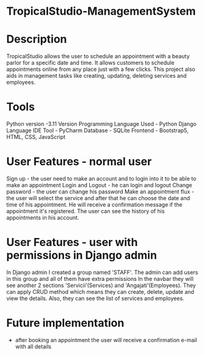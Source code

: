 # TropicalStudio-ManagementSystem

# Description
TropicalStudio allows the user to schedule an appointment with a beauty parlor for a specific date and time.
It allows customers to schedule appointments online from any place just with a few clicks. This project also aids in management tasks like creating, updating, deleting services and employees.

# Tools
Python version -3.11 Version
Programming Language Used -	Python Django Language
IDE Tool - PyCharm
Database - SQLite
Frontend - Bootstrap5, HTML, CSS, JavaScript


# User Features - normal user
Sign up - the user need to make an account and to login into it to be able to make an appointment
Login and Logout - he can login and logout 
Change password - the user can change his password
Make an appointment flux - the user will select the service and after that he can choose the date and time of his appointment. He will receive a confirmation message if the appointment it's registered. The user can see the history of his appointments in his account.

# User Features - user with permissions in Django admin
In Django admin I created a group named 'STAFF'. The admin can add users in this group and all of them have extra permissions
In the navbar they will see another 2 sections 'Servicii'(Services) and 'Angajati'(Employees). They can apply CRUD method which means they can create, delete, update and view the details. Also, they can see the list of services and employees.

# Future implementation
- after booking an appointment the user will receive a confirmation e-mail with all details



